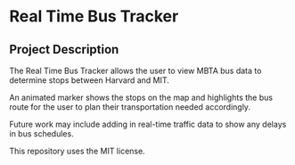 # Real Time Bus Tracker
 
## Project Description

The Real Time Bus Tracker allows the user to view MBTA bus data to determine stops between Harvard and MIT.


An animated marker shows the stops on the map and highlights the bus route for the user to plan their transportation needed accordingly.


Future work may include adding in real-time traffic data to show any delays in bus schedules.


This repository uses the MIT license.
